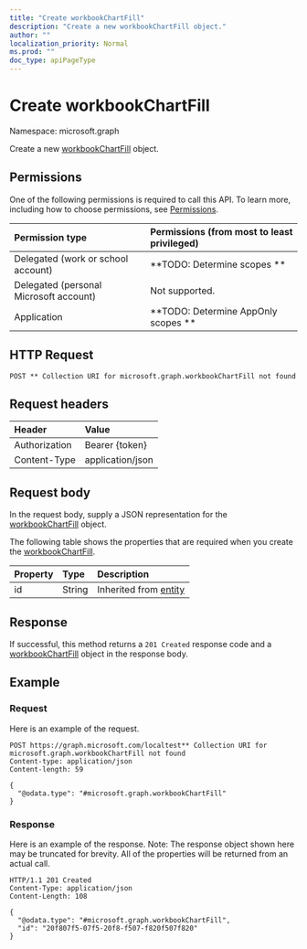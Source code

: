 ```yaml
---
title: "Create workbookChartFill"
description: "Create a new workbookChartFill object."
author: ""
localization_priority: Normal
ms.prod: ""
doc_type: apiPageType
---
```


# Create workbookChartFill

Namespace: microsoft.graph

Create a new [workbookChartFill](../resources/workbookchartfill.md) object.

## Permissions
One of the following permissions is required to call this API. To learn more, including how to choose permissions, see [Permissions](/concepts/permissions-reference.md).

|Permission type|Permissions (from most to least privileged)|
|:---|:---|
|Delegated (work or school account)|**TODO: Determine scopes **|
|Delegated (personal Microsoft account)|Not supported.|
|Application|**TODO: Determine AppOnly scopes **|

## HTTP Request
<!-- {
  "blockType": "ignored"
}
-->
``` http
POST ** Collection URI for microsoft.graph.workbookChartFill not found
```

## Request headers
|Header|Value|
|:---|:---|
|Authorization|Bearer {token}|
|Content-Type|application/json|

## Request body
In the request body, supply a JSON representation for the [workbookChartFill](../resources/workbookchartfill.md) object.

The following table shows the properties that are required when you create the [workbookChartFill](../resources/workbookchartfill.md).

|Property|Type|Description|
|:---|:---|:---|
|id|String| Inherited from [entity](../resources/entity.md)|



## Response
If successful, this method returns a `201 Created` response code and a [workbookChartFill](../resources/workbookchartfill.md) object in the response body.

## Example

### Request
Here is an example of the request.
<!-- {
  "blockType": "request",
  "name": "create_workbookchartfill_from_"
}
-->
``` http
POST https://graph.microsoft.com/localtest** Collection URI for microsoft.graph.workbookChartFill not found
Content-type: application/json
Content-length: 59

{
  "@odata.type": "#microsoft.graph.workbookChartFill"
}
```

### Response
Here is an example of the response. Note: The response object shown here may be truncated for brevity. All of the properties will be returned from an actual call.
<!-- {
  "blockType": "response",
  "truncated": true,
  "@odata.type": "microsoft.graph.workbookchartfill"
}
-->
``` http
HTTP/1.1 201 Created
Content-Type: application/json
Content-Length: 108

{
  "@odata.type": "#microsoft.graph.workbookChartFill",
  "id": "20f807f5-07f5-20f8-f507-f820f507f820"
}
```

